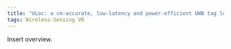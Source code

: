 ```yaml
---
title: "ULoc: a cm-accurate, low-latency and power-efficient UWB tag localization system"
tags: Wireless-Sensing VR
---
```


Insert overview.